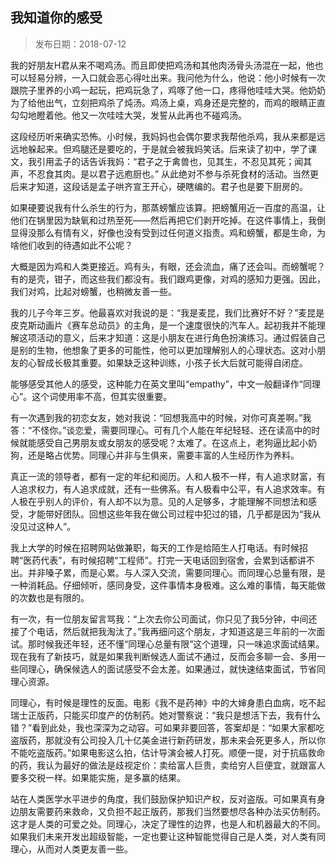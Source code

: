 ## 我知道你的感受

> 发布日期：2018-07-12

我的好朋友H君从来不喝鸡汤。而且即使把鸡汤和其他肉汤骨头汤混在一起，他也可以轻易分辨，一入口就会恶心得吐出来。我问他为什么，他说：他小时候有一次跟院子里养的小鸡一起玩，把鸡玩急了，鸡啄了他一口，疼得他哇哇大哭。他奶奶为了给他出气，立刻把鸡杀了炖汤。鸡汤上桌，鸡身还是完整的，而鸡的眼睛正直勾勾地瞪着他。他又一次哇哇大哭，发誓从此再也不碰鸡汤。

这段经历听来确实恐怖。小时候，我妈妈也会偶尔要求我帮他杀鸡，我从来都是远远地躲起来。但鸡腿还是要吃的，于是就会被我妈笑话。后来读了初中，学了课文，我引用孟子的话告诉我妈：“君子之于禽兽也，见其生，不忍见其死；闻其声，不忍食其肉。是以君子远庖厨也。” 从此绝对不参与杀死食材的活动。当然更后来才知道，这段话是孟子哄齐宣王开心，硬瞎编的。君子也是要下厨房的。

如果硬要说我有什么杀生的行为，那蒸螃蟹应该算。把螃蟹用近一百度的高温，让他们在锅里因为缺氧和过热至死——然后再把它们剥开吃掉。在这件事情上，我倒显得没那么有情有义，好像也没有受到过任何道义指责。鸡和螃蟹，都是生命，为啥他们收到的待遇如此不公呢？

大概是因为鸡和人类更接近。鸡有头，有眼，还会流血，痛了还会叫。而螃蟹呢？有的是壳，钳子，而这些我们都没有。我们跟鸡更像，对鸡的感知力更强。因此，我们对鸡，比起对螃蟹，也稍微友善一些。

我的儿子今年三岁。他最喜欢对我说的是：“我是麦昆，我们比赛好不好？”麦昆是皮克斯动画片《赛车总动员》的主角，是一个速度很快的汽车人。起初我并不能理解这项活动的意义，后来才知道：这是小朋友在进行角色扮演练习。通过假装自己是别的生物，他想象了更多的可能性，他可以更加理解别人的心理状态。这对小朋友的心智成长极其重要。如果缺乏这种训练，小孩子长大后就可能得自闭症。

能够感受其他人的感受，这种能力在英文里叫“empathy”，中文一般翻译作“同理心”。这个词使用率不高，但其实很重要。

有一次遇到我的初恋女友，她对我说：“回想我高中的时候，对你可真差啊。”我答：“不怪你。”谈恋爱，需要同理心。可有几个人能在年纪轻轻、还在读高中的时候就能感受自己男朋友或女朋友的感受呢？太难了。在这点上，老狗逼比起小奶狗，还是略占优势。同理心并非与生俱来，需要丰富的人生经历作为养料。

真正一流的领导者，都有一定的年纪和阅历。人和人极不一样，有人追求财富，有人追求权力，有人追求成就，还有一些佛系。有人极看中公平，有人追求效率。有人极在乎别人的评价，有人却不以为意。见的人足够多，才能理解不同想法和感受，才能带好团队。回想这些年我在做公司过程中犯过的错，几乎都是因为“我从没见过这种人”。

我上大学的时候在招聘网站做兼职，每天的工作是给陌生人打电话。有时候招聘“医药代表”，有时候招聘“工程师”。打完一天电话回到宿舍，会累到话都讲不出。并非嗓子累，而是心累。与人深入交流，需要同理心。而同理心总量有限，是一种消耗品。仔细倾听，感同身受，这件事情本身极难。这么难的事情，每天能做的次数也是有限的。

有一次，有一位朋友留言骂我：“上次去你公司面试，你只见了我5分钟，中间还接了个电话，然后就把我淘汰了。”我再细问这个朋友，才知道这是三年前的一次面试。那时候我还年轻，还不懂“同理心总量有限”这个道理，只一味追求面试结果。现在我有了新技巧，就是如果我判断候选人面试不通过，反而会多聊一会、多用一些同理心，确保候选人的面试感受不会太差。如果通过，就快速结束面试，节省同理心资源。

同理心，有时候是理性的反面。电影《我不是药神》中的大婶身患白血病，吃不起瑞士正版药，只能买印度产的仿制药。她对警察说：“我只是想活下去，我有什么错？”看到此处，我也深深为之动容。可如果非要回答，答案却是：“如果大家都吃盗版药，那就没有公司投入几十亿美金进行新药研发，那未来会死更多人，所以你不能吃盗版药。”如果电影这么拍，估计导演会被人打死。顺便一提，对于抗癌救命的药，我认为最好的做法是歧视定价：卖给富人巨贵，卖给穷人巨便宜，就跟富人要多交税一样。如果能实施，是多赢的结果。

站在人类医学水平进步的角度，我们鼓励保护知识产权，反对盗版。可如果真有身边朋友需要药来救命，又负担不起正版药，那我们当然要想尽各种办法买仿制药。这才是人类的可爱之处。同理心，决定了理性的边界，也是人和机器最大的不同。如果我们未来开发出超级智能，一定也要让这种智能觉得自己是人类，对人类有同理心，从而对人类更友善一些。


